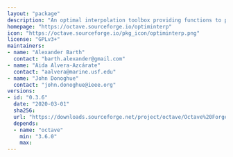 ```yaml
---
layout: "package"
description: "An optimal interpolation toolbox providing functions to perform a n-dimensional optimal interpolations of arbitrarily distributed data points."
homepage: "https://octave.sourceforge.io/optiminterp"
icon: "https://octave.sourceforge.io/pkg_icon/optiminterp.png"
license: "GPLv3+"
maintainers:
- name: "Alexander Barth"
  contact: "barth.alexander@gmail.com"
- name: "Aida Alvera-Azcárate"
  contact: "aalvera@marine.usf.edu"
- name: "John Donoghue"
  contact: "john.donoghue@ieee.org"
versions:
- id: "0.3.6"
  date: "2020-03-01"
  sha256:
  url: "https://downloads.sourceforge.net/project/octave/Octave%20Forge%20Packages/Individual%20Package%20Releases/optiminterp-0.3.6.tar.gz"
  depends:
  - name: "octave"
    min: "3.6.0"
    max:
---
```

